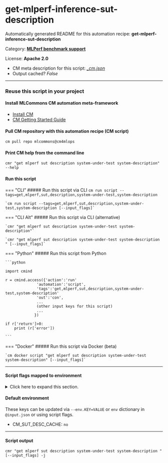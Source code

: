 # get-mlperf-inference-sut-description
Automatically generated README for this automation recipe: **get-mlperf-inference-sut-description**

Category: **[MLPerf benchmark support](..)**

License: **Apache 2.0**


* CM meta description for this script: *[_cm.json](https://github.com/mlcommons/cm4mlops/tree/main/script/get-mlperf-inference-sut-description/_cm.json)*
* Output cached? *False*

---
### Reuse this script in your project

#### Install MLCommons CM automation meta-framework

* [Install CM](https://docs.mlcommons.org/ck/install)
* [CM Getting Started Guide](https://docs.mlcommons.org/ck/getting-started/)

#### Pull CM repository with this automation recipe (CM script)

```cm pull repo mlcommons@cm4mlops```

#### Print CM help from the command line

````cmr "get mlperf sut description system-under-test system-description" --help````

#### Run this script

=== "CLI"
    ##### Run this script via CLI
    `cm run script --tags=get,mlperf,sut,description,system-under-test,system-description`

    `cm run script --tags=get,mlperf,sut,description,system-under-test,system-description [--input_flags]`

=== "CLI Alt"
    ##### Run this script via CLI (alternative)

    `cmr "get mlperf sut description system-under-test system-description"`

    `cmr "get mlperf sut description system-under-test system-description " [--input_flags]`


=== "Python"
    ##### Run this script from Python


    ```python

    import cmind

    r = cmind.access({'action':'run'
                  'automation':'script',
                  'tags':'get,mlperf,sut,description,system-under-test,system-description'
                  'out':'con',
                  ...
                  (other input keys for this script)
                  ...
                 })

    if r['return']>0:
        print (r['error'])

    ```


=== "Docker"
    ##### Run this script via Docker (beta)

    `cm docker script "get mlperf sut description system-under-test system-description" [--input_flags]`

___


#### Script flags mapped to environment
<details>
<summary>Click here to expand this section.</summary>

* `--name=value`  &rarr;  `CM_HW_NAME=value`
* `--submitter=value`  &rarr;  `CM_MLPERF_SUBMITTER=value`

**Above CLI flags can be used in the Python CM API as follows:**

```python
r=cm.access({... , "name":...}
```

</details>

#### Default environment


These keys can be updated via `--env.KEY=VALUE` or `env` dictionary in `@input.json` or using script flags.

* CM_SUT_DESC_CACHE: `no`



___
#### Script output
`cmr "get mlperf sut description system-under-test system-description " [--input_flags] -j`